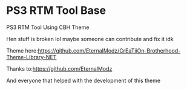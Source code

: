# PS3 RTM Tool Base
 PS3 RTM Tool Using CBH Theme


Hen stuff is broken lol maybe someone can contribute and fix it idk


Theme here:https://github.com/EternalModz/CrEaTiiOn-Brotherhood-Theme-Library-NET

Thanks to:https://github.com/EternalModz

And everyone that helped with the development of this theme
